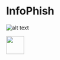  # InfoPhish

![alt text](https://github.com/InfoPhish/InfoPhish/blob/master/Extras/infopathfuture.jpg)

<img src="https://github.com/InfoPhish/InfoPhish/blob/master/Extras/infopathfuture.jpg" width="48">

